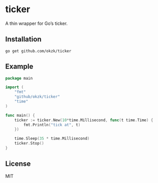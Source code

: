 # ticker

A thin wrapper for Go’s ticker.

## Installation

    go get github.com/okzk/ticker

## Example

```go
package main

import (
	"fmt"
	"github/okzk/ticker"
	"time"
)

func main() {
	ticker := ticker.New(10*time.Millisecond, func(t time.Time) {
		fmt.Println("tick at", t)
	})

	time.Sleep(35 * time.Millisecond)
	ticker.Stop()
}
```

## License

MIT
